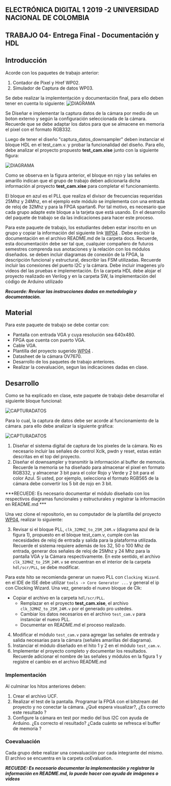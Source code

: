 ## ELECTRÓNICA DIGITAL 1 2019 -2 UNIVERSIDAD NACIONAL DE COLOMBIA 
## TRABAJO 04- Entrega Final - Documentación y HDL 

## Introducción 
Acorde con los paquetes de trabajo anterior:

1. Contador de Pixel y Href WP02.
2. Simulador de Captura de datos WP03.

Se debe realizar la implemtentación y documentación final, para ello deben tener en cuenta lo siguiente:
![DIAGRAMA](./figs/test_cam.png)

Se Diseñar e implementar la captura datos de la cámara por medio de un boton externo y según la configuración seleccionada de la cámara. Recuerde que se debe adaptar los datos para que se almacene en memoria el pixel con el formato RGB332.

Luego de tener el diseño "captura_datos_downsampler" deben instanciar el bloque HDL en el test_cam.v. y probar la funcionalidad del diseño. Para ello, debe analizar el proyecto propuesto **test_cam.xise** junto con la siguiente figura:

![DIAGRAMA](./figs/test_cam2.png)

Como se observa en la figura anterior, el bloque en rojo y las señales en amarillo indican que el grupo de trabajo deben adicionarla dicha información al proyecto **test_cam.xise** para completar el funcionamiento.

El bloque en azul es el PLL que realiza el divisor de frecuencias requeridas 25Mhz y 24Mhz, en el ejemplo este módulo se implementa con una entrada de reloj de 32Mhz y para la FPGA spartan6. Por tal motivo, es necesario que cada grupo adapte este bloque a la tarjeta que está usando. En el desarrollo del paquete de trabajo se da las indicaciones para hacer este proceso. 

Para este paquete de trabajo, los estudiantes deben estar inscrito en un grupo y copiar la información del siguiente link [WP04](https://classroom.github.com/g/-N1YMEhS) .
Debe escribir la documentación en el archivo README.md de la carpeta docs. Recuerde, esta documentación debe ser tal que, cualquier compañero de futuros semestres comprenda sus anotaciones y la relación con los módulos diseñados. se deben incluir diagramas de conexión de la FPGA, la descripción funcional y estructural, describir las FSM utilizadas. Recuerde incluir las conexiones del puerto I2C y la cámara. Debe incluir imagenes y/o videos del las pruebas e implementación.
En la carpeta HDL debe alojar el proyecto realizado en Verilog y en la carpeta SW, la implementación del código de Arduino utilizado  

***Recuerde: Revisar las instrucciones dadas en metodología y documentación.***

## Material 

Para este paquete de trabajo se debe contar con:

* Pantalla con entrada VGA y cuya resolución sea 640x480.
* FPGA que cuenta con puerto VGA.
* Cable VGA.
* Plantilla del proyecto sugerido [WP04](https://classroom.github.com/g/-N1YMEhS) .
* Datasheet de la cámara OV7670.
* Desarrollo de los paquetes  de trabajo anteriores.
* Realizar la coevaluación, segun las indicaciones dadas en clase.

## Desarrollo

Como se ha explicado en clase, este paquete de trabajo debe desarrollar el siguiente bloque funcional:

![CAPTURADATOS](./figs/cajacapturadatos.png)

Para lo cual, la captura de datos debe ser acorde al funcionamiento de la cámara. para ello debe analizar la siguiente gráfica:

![CAPTURADATOS](./figs/cajacapturadatos2.PNG)

1. Diseñar el sistema digital de captura de los pixeles de la cámara. No es necesario incluir las señales de control  Xclk, pwdn y reset, estas están descritas en el top del proyecto.
2. Diseñar el downsampler y transmitir la información al buffer de memoria. Recuerde la memoria se ha diseñado para almacenar el pixel en formato RGB332, y almacenar 3 bit para el color Rojo y Verde y 2 bit para el color Azul. Si usted, por ejemplo, selecciona el formato RGB565 de la cámara debe convertir los 5 bit de rojo en 3 bit.

***RECUEDE: Es necesario documentar el módulo diseñado con los respectivos diagramas funcionales y estructurales y registrar la información en README.md ***

Una vez clone el repositorio, en su computador de la plantilla del proyecto [WP04](https://classroom.github.com/g/-N1YMEhS), realizar lo siguiente: 

3. Revisar si el bloque PLL, `clk_32MHZ_to_25M_24M.v` (diagrama azul de la figura 1), propuesto en el bloque test_cam.v, cumple con las necesidades de reloj de entrada y salida para la plataforma utilizada. Recuerde el sistema requiere además de los 32, 50 o 100 Mhz de entrada, generar dos señales de reloj de 25Mhz y 24 Mhz para la pantalla VGA y la Cámara respectivamente. En este sentido, el archivo `clk_32MHZ_to_25M_24M.v` se encuentran en el interior de la carpeta `hdl/scr/PLL`, se debe modificar. 

Para este hito se recomienda generar un nuevo PLL con `Clocking Wizard`. en el IDE de ISE debe utilizar `tools -> Core Generator ...` y general el ip con Clocking Wizard. Una vez, generado el nuevo bloque de Clk:
* Copiar el archivo en la carpeta `hdl/scr/PLL`.
    * Remplazar en el proyecto **test_cam.xise**, el archivo `clk_32MHZ_to_25M_24M.v` por el generado pro ustedes.
    * Cambiar los datos necesarios en el archivo `test_cam.v` para instanciar el nuevo PLL.
    * Documentar en README.md el proceso realizado.

4. Modificar el módulo `test_cam.v` para agregar las señales de entrada y salida necesarias para la cámara (señales amarillas del diagrama). 
5. Instanciar el módulo diseñado en el hito 1 y 2 en el módulo `test_cam.v`.
6. Implementar el proyecto completo y documentar los resultados. Recuerde adicionar el nombre de las señales y módulos en la figura 1 y registre el cambio en el archivo README.md


### Implementación 

Al culminar los hitos anteriores deben:

1. Crear el archivo UCF.
2. Realizar el test de la pantalla. Programar la FPGA con el bitstream del proyecto y no conectar la cámara. ¿Qué espera visualizar?, ¿Es correcto este resultado ?
3. Configure la cámara en test por medio del bus I2C con ayuda de Arduino. ¿Es correcto el resultado? ¿Cada cuánto se refresca el buffer de memoria ?

 ### Coevaluación

Cada grupo debe realizar una coevaluación por cada integrante del mismo. El archivo se encuentra en la carpeta coEvaluation.

***RECUEDE: Es necesario documentar la implementación y registrar la información en README.md, lo puede hacer con ayuda de imágenes o videos***



